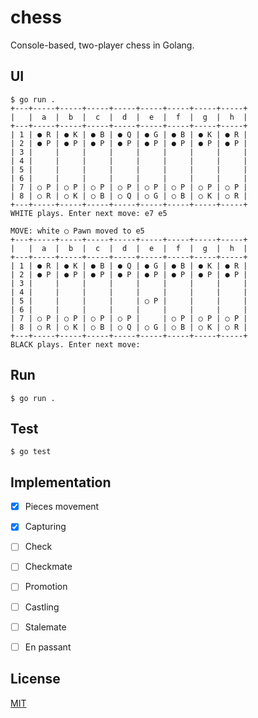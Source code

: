 # chess

Console-based, two-player chess in Golang.

## UI

```
$ go run .
+---+-----+-----+-----+-----+-----+-----+-----+-----+
|   |  a  |  b  |  c  |  d  |  e  |  f  |  g  |  h  |
+---+-----+-----+-----+-----+-----+-----+-----+-----+
| 1 | ● R | ● K | ● B | ● Q | ● G | ● B | ● K | ● R |
| 2 | ● P | ● P | ● P | ● P | ● P | ● P | ● P | ● P |
| 3 |     |     |     |     |     |     |     |     |
| 4 |     |     |     |     |     |     |     |     |
| 5 |     |     |     |     |     |     |     |     |
| 6 |     |     |     |     |     |     |     |     |
| 7 | ○ P | ○ P | ○ P | ○ P | ○ P | ○ P | ○ P | ○ P |
| 8 | ○ R | ○ K | ○ B | ○ Q | ○ G | ○ B | ○ K | ○ R |
+---+-----+-----+-----+-----+-----+-----+-----+-----+
WHITE plays. Enter next move: e7 e5

MOVE: white ○ Pawn moved to e5
+---+-----+-----+-----+-----+-----+-----+-----+-----+
|   |  a  |  b  |  c  |  d  |  e  |  f  |  g  |  h  |
+---+-----+-----+-----+-----+-----+-----+-----+-----+
| 1 | ● R | ● K | ● B | ● Q | ● G | ● B | ● K | ● R |
| 2 | ● P | ● P | ● P | ● P | ● P | ● P | ● P | ● P |
| 3 |     |     |     |     |     |     |     |     |
| 4 |     |     |     |     |     |     |     |     |
| 5 |     |     |     |     | ○ P |     |     |     |
| 6 |     |     |     |     |     |     |     |     |
| 7 | ○ P | ○ P | ○ P | ○ P |     | ○ P | ○ P | ○ P |
| 8 | ○ R | ○ K | ○ B | ○ Q | ○ G | ○ B | ○ K | ○ R |
+---+-----+-----+-----+-----+-----+-----+-----+-----+
BLACK plays. Enter next move:
```

## Run

```
$ go run .
```

## Test

```
$ go test
```

## Implementation

* [x] Pieces movement
* [x] Capturing
* [ ] Check
* [ ] Checkmate
* [ ] Promotion
* [ ] Castling
* [ ] Stalemate
* [ ] En passant


## License

[MIT](LICENSE)
